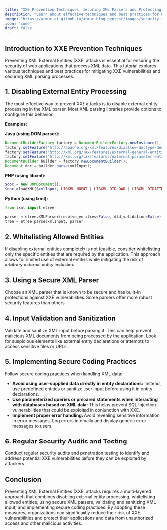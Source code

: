 ```yaml
---
title: "XXE Prevention Techniques: Securing XML Parsers and Protecting Against XXE Attacks"
description: "Learn about effective techniques and best practices for mitigating XXE vulnerabilities and securing XML parsing processes in web applications."
image: "https://armur-ai.github.io/armur-blog-pentest/images/security-fundamentals.png"
icon: "code"
draft: false
---
```

## Introduction to XXE Prevention Techniques

Preventing XML External Entities (XXE) attacks is essential for ensuring the security of web applications that process XML data. This tutorial explores various techniques and best practices for mitigating XXE vulnerabilities and securing XML parsing processes.

## 1. Disabling External Entity Processing

The most effective way to prevent XXE attacks is to disable external entity processing in the XML parser.  Most XML parsing libraries provide options to configure this behavior.

**Examples:**

**Java (using DOM parser):**

```java
DocumentBuilderFactory factory = DocumentBuilderFactory.newInstance();
factory.setFeature("http://apache.org/xml/features/disallow-doctype-decl", true);
factory.setFeature("http://xml.org/sax/features/external-general-entities", false);
factory.setFeature("http://xml.org/sax/features/external-parameter-entities", false);
DocumentBuilder builder = factory.newDocumentBuilder();
Document doc = builder.parse(xmlInput);
```

**PHP (using libxml):**

```php
$doc = new DOMDocument();
$doc->loadXML($xmlInput, LIBXML_NOENT | LIBXML_DTDLOAD | LIBXML_DTDATTR); 
```

**Python (using lxml):**

```python
from lxml import etree

parser = etree.XMLParser(resolve_entities=False, dtd_validation=False)
tree = etree.parse(xmlInput, parser)
```


## 2. Whitelisting Allowed Entities

If disabling external entities completely is not feasible, consider whitelisting only the specific entities that are required by the application. This approach allows for limited use of external entities while mitigating the risk of arbitrary external entity inclusion.


## 3. Using a Secure XML Parser

Choose an XML parser that is known to be secure and has built-in protections against XXE vulnerabilities.  Some parsers offer more robust security features than others.


## 4. Input Validation and Sanitization

Validate and sanitize XML input before parsing it. This can help prevent malicious XML documents from being processed by the application. Look for suspicious elements like external entity declarations or attempts to access sensitive files or URLs.


## 5. Implementing Secure Coding Practices

Follow secure coding practices when handling XML data:

* **Avoid using user-supplied data directly in entity declarations:**  Instead, use predefined entities or sanitize user input before using it in entity declarations.
* **Use parameterized queries or prepared statements when interacting with databases based on XML data:** This helps prevent SQL Injection vulnerabilities that could be exploited in conjunction with XXE.
* **Implement proper error handling:**  Avoid revealing sensitive information in error messages. Log errors internally and display generic error messages to users.


## 6. Regular Security Audits and Testing

Conduct regular security audits and penetration testing to identify and address potential XXE vulnerabilities before they can be exploited by attackers.


## Conclusion

Preventing XML External Entities (XXE) attacks requires a multi-layered approach that combines disabling external entity processing, whitelisting allowed entities, using secure XML parsers, validating and sanitizing XML input, and implementing secure coding practices. By adopting these measures, organizations can significantly reduce their risk of XXE vulnerabilities and protect their applications and data from unauthorized access and other malicious activities.
